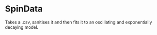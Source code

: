 # SpinData
Takes a .csv, sanitises it and then fits it to an oscillating and exponentially decaying model.

